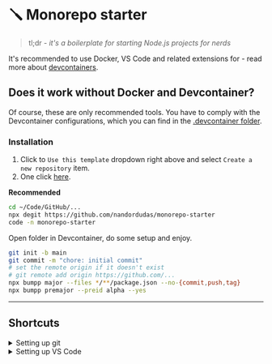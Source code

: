 # 🪛 Monorepo starter

> tl;dr - _it's a boilerplate for starting Node.js projects for nerds_

It's recommended to use Docker, VS Code and related extensions for - read more about [devcontainers].

## Does it work without Docker and Devcontainer?

Of course, these are only recommended tools. You have to comply with the Devcontainer configurations, which you can find in the [.devcontainer folder].

### Installation

1. Click to `Use this template` dropdown right above and select `Create a new repository` item.
2. One click [here].

**Recommended**

```bash
cd ~/Code/GitHub/...
npx degit https://github.com/nandordudas/monorepo-starter
code -n monorepo-starter
```

Open folder in Devcontainer, do some setup and enjoy.

```bash
git init -b main
git commit -m "chore: initial commit"
# set the remote origin if it doesn't exist
# git remote add origin https://github.com/...
npx bumpp major --files */**/package.json --no-{commit,push,tag}
npx bumpp premajor --preid alpha --yes
```

---

## Shortcuts

<details>
  <summary>Setting up git</summary>

  Simple config

  ```bash
  email=john.doe@email.com
  name="John Doe"

  git config --global user.email $email
  git config --global user.name $name
  git config --global core.editor "code --wait"
  ```

  Adnvanced config - using GPG key

  ```bash
  sudo apt update -y && sudo apt upgrade -y
  # Recommeneded on WSL
  # sudo apt install -y gpg socat && sudo apt autoremove -y

  # Windows only
  # echo "pinentry-program $(command -v pinentry.exe)" >~/.gnupg/gpg-agent.conf

  # start new session - not necessary
  bash

  chmod 700 ~/.gnupg
  chmod 600 ~/.gnupg/*
  gpg-connect-agent reloadagent /bye
  gpg --default-new-key-algo rsa4096 --gen-key

  signing_key=$(
    gpg --list-secret-keys --keyid-format long |
    grep ^sec |
    tail -1 |
    cut -f 2 -d "/" |
    cut -f 1 -d " "
  )

  git config --global commit.gpgsign true
  git config --global tag.forcesignannotated true
  git config --global user.signingkey "${signing_key}"

  gpg --armor --export "${signing_key}"
  #  Windows only
  # gpg --armor --export "${signing_key}" | clip.exe
  # explorer.exe https://github.com/settings/gpg/new

  # close the open session
  exit
  ```

  VS Code settings - _if you prefer to commit from VS Code_

  ```json
  {
    // check if it is turned on
    "git.enableCommitSigning": true
  }
  ```
</details>

<details>
  <summary>Setting up VS Code</summary>

  ```bash
  code --install-extension ms-vscode-remote.remote-containers
  # Windows only
  # code --install-extension ms-vscode-remote.remote-wsl
  # code --remote wsl+Ubuntu
  ```
</details>

[.devcontainer folder]: ../.devcontainer
[devcontainers]: ../.devcontainer/README.md#vs-code-devcontainer
[here]: https://github.com/nandordudas/monorepo-starter/generate
